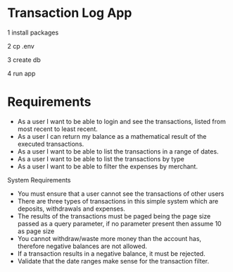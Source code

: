 # Transaction Log App

1 install packages

2 cp .env

3 create db

4 run app

# Requirements
- As a user I want to be able to login and see the transactions, listed from most recent to least recent.
- As a user I can return my balance as a mathematical result of the executed transactions.
- As a user I want to be able to list the transactions in a range of dates.
- As a user I want to be able to list the transactions by type
- As a user I want to be able to filter the expenses by merchant.

System Requirements
- You must ensure that a user cannot see the transactions of other users
- There are three types of transactions in this simple system which are deposits, withdrawals and expenses.
- The results of the transactions must be paged being the page size passed as a query parameter, if no parameter present then assume 10 as page size
- You cannot withdraw/waste more money than the account has, therefore negative balances are not allowed.
- If a transaction results in a negative balance, it must be rejected.
- Validate that the date ranges make sense for the transaction filter.
